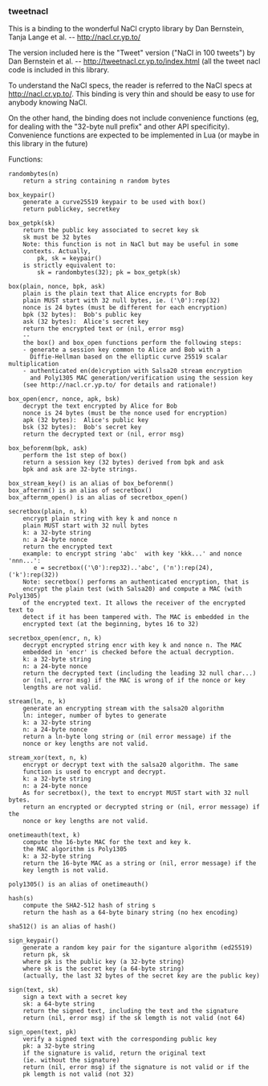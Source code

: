 

### tweetnacl

This is a binding to the wonderful NaCl crypto library by 
Dan Bernstein, Tanja Lange et al. -- http://nacl.cr.yp.to/

The version included here is the "Tweet" version ("NaCl in 100 tweets")
by Dan Bernstein et al. --  http://tweetnacl.cr.yp.to/index.html 
(all the tweet nacl code is included in this library.

To understand the NaCl specs, the reader is referred to the NaCl specs at http://nacl.cr.yp.to/.  This binding is very thin and should be easy
to use for anybody knowing NaCl. 

On the other hand, the binding does not include convenience functions (eg, for dealing with the "32-byte null prefix" and other API specificity). Convenience functions are expected to be implemented in Lua (or maybe in this library in the future)


Functions:
```
randombytes(n)
	return a string containing n random bytes

box_keypair()
	generate a curve25519 keypair to be used with box()
	return publickey, secretkey

box_getpk(sk)
	return the public key associated to secret key sk
	sk must be 32 bytes
	Note: this function is not in NaCl but may be useful in some 
	contexts. Actually, 
		pk, sk = keypair()
	is strictly equivalent to:
		sk = randombytes(32); pk = box_getpk(sk)

box(plain, nonce, bpk, ask)
	plain is the plain text that Alice encrypts for Bob
	plain MUST start with 32 null bytes, ie. ('\0'):rep(32)
	nonce is 24 bytes (must be different for each encryption)
	bpk (32 bytes):  Bob's public key 
	ask (32 bytes):  Alice's secret key
	return the encrypted text or (nil, error msg)
	--
	the box() and box_open functions perform the following steps:
	- generate a session key common to Alice and Bob with a 
	  Diffie-Hellman based on the elliptic curve 25519 scalar multiplication
	- authenticated en(de)cryption with Salsa20 stream encryption
	  and Poly1305 MAC generation/verification using the session key
	(see http://nacl.cr.yp.to/ for details and rationale!)

box_open(encr, nonce, apk, bsk)
	decrypt the text encrypted by Alice for Bob
	nonce is 24 bytes (must be the nonce used for encryption)
	apk (32 bytes):  Alice's public key 
	bsk (32 bytes):  Bob's secret key
	return the decrypted text or (nil, error msg)

box_beforenm(bpk, ask)
	perform the 1st step of box()
	return a session key (32 bytes) derived from bpk and ask
	bpk and ask are 32-byte strings.

box_stream_key() is an alias of box_beforenm()
box_afternm() is an alias of secretbox()
box_afternm_open() is an alias of secretbox_open()
		
secretbox(plain, n, k)
	encrypt plain string with key k and nonce n
	plain MUST start with 32 null bytes
	k: a 32-byte string
	n: a 24-byte nonce
	return the encrypted text
	example: to encrypt string 'abc'  with key 'kkk...' and nonce 'nnn...':
	   e = secretbox(('\0'):rep32)..'abc', ('n'):rep(24), ('k'):rep(32))
	Note: secretbox() performs an authenticated encryption, that is
	encrypt the plain test (with Salsa20) and compute a MAC (with Poly1305)
	of the encrypted text. It allows the receiver of the encrypted text to
	detect if it has been tampered with. The MAC is embedded in the
	encrypted text (at the beginning, bytes 16 to 32)
	
secretbox_open(encr, n, k)
	decrypt encrypted string encr with key k and nonce n. The MAC
	embedded in 'encr' is checked before the actual decryption.
	k: a 32-byte string
	n: a 24-byte nonce
	return the decrypted text (including the leading 32 null char...)
	or (nil, error msg) if the MAC is wrong of if the nonce or key 
	lengths are not valid.

stream(ln, n, k)
	generate an encrypting stream with the salsa20 algorithm
	ln: integer, number of bytes to generate
	k: a 32-byte string
	n: a 24-byte nonce
	return a ln-byte long string or (nil error message) if the 
	nonce or key lengths are not valid.

stream_xor(text, n, k)
	encrypt or decrypt text with the salsa20 algorithm. The same 
	function is used to encrypt and decrypt.
	k: a 32-byte string
	n: a 24-byte nonce
	As for secretbox(), the text to encrypt MUST start with 32 null bytes.
	return an encrypted or decrypted string or (nil, error message) if the 
	nonce or key lengths are not valid.	

onetimeauth(text, k)
	compute the 16-byte MAC for the text and key k.
	the MAC algorithm is Poly1305
	k: a 32-byte string
	return the 16-byte MAC as a string or (nil, error message) if the 
	key length is not valid.	

poly1305() is an alias of onetimeauth()

hash(s)
	compute the SHA2-512 hash of string s
	return the hash as a 64-byte binary string (no hex encoding)
	
sha512() is an alias of hash()

sign_keypair()
	generate a random key pair for the siganture algorithm (ed25519)
	return pk, sk
	where pk is the public key (a 32-byte string)
	where sk is the secret key (a 64-byte string)
	(actually, the last 32 bytes of the secret key are the public key)

sign(text, sk)
	sign a text with a secret key
	sk: a 64-byte string
	return the signed text, including the text and the signature
	return (nil, error msg) if the sk lemgth is not valid (not 64)

sign_open(text, pk)
	verify a signed text with the corresponding public key
	pk: a 32-byte string
	if the signature is valid, return the original text 
	(ie. without the signature)
	return (nil, error msg) if the signature is not valid or if the 
	pk lemgth is not valid (not 32)

```

	

